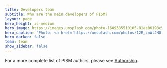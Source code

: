```yaml
---
title: Developers team
subtitle: Who are the main developers of PISM?
layout: page
hero_height: is-medium
hero_image: https://images.unsplash.com/photo-1609385510105-81ae06198c53
hero_caption: "Photo: <a href='https://unsplash.com/photos/12R_znWtJHQ'>D. Shaw / Unsplash</a>"
hero_darken: false
team: team
show_sidebar: false
---
```


For a more complete list of PISM authors, please see [Authorship](https://www.pism.io/docs/authorship.html).

